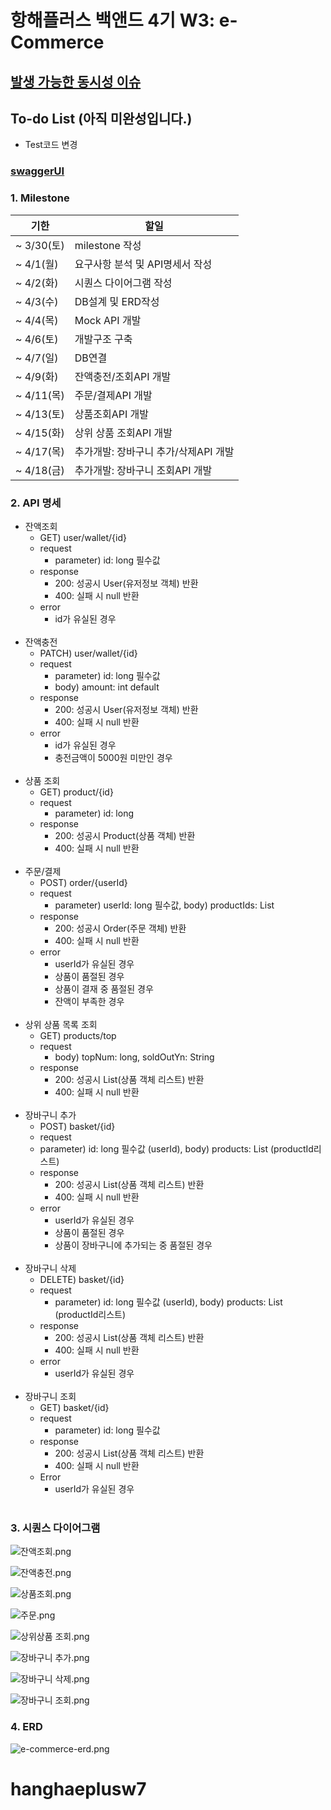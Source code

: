 # 항해플러스 백앤드 4기 W3: e-Commerce

## [발생 가능한 동시성 이슈](./document/concurrencyIssue.md)
## To-do List (아직 미완성입니다.)
- Test코드 변경

### [swaggerUI](./document/swaggerUI.md)

<h3>1. Milestone</h3>
   
 | 기한        | 할일                     |
 |-----------|------------------------|
 | ~ 3/30(토) | milestone 작성           |
 | ~ 4/1(월)  | 요구사항 분석 및 API명세서 작성    |
 | ~ 4/2(화)  | 시퀀스 다이어그램 작성           |
 | ~ 4/3(수)  | DB설계 및 ERD작성           |
 | ~ 4/4(목)  | Mock API 개발            |
 | ~ 4/6(토)  | 개발구조 구축                |
 | ~ 4/7(일)  | DB연결                   |
 | ~ 4/9(화)  | 잔액충전/조회API 개발          |
 | ~ 4/11(목) | 주문/결제API 개발            |
 | ~ 4/13(토) | 상품조회API 개발             |
 | ~ 4/15(화) | 상위 상품 조회API 개발         |
 | ~ 4/17(목) | 추가개발: 장바구니 추가/삭제API 개발 |
 | ~ 4/18(금) | 추가개발: 장바구니 조회API 개발    |



<h3>2. API 명세</h3>

- 잔액조회
  - GET) user/wallet/{id}
  - request
    - parameter) id: long 필수값
  - response
    - 200: 성공시 User(유저정보 객체) 반환
    - 400: 실패 시 null 반환
  - error
    - id가 유실된 경우
      <br/>
      <br/>
- 잔액충전
  - PATCH) user/wallet/{id}
  - request
    - parameter) id: long 필수값
    - body) amount: int default
  - response
    - 200: 성공시 User(유저정보 객체)  반환
    - 400: 실패 시 null 반환
  - error
    - id가 유실된 경우
    - 충전금액이 5000원 미만인 경우
      <br/>
      <br/>
- 상품 조회
  - GET) product/{id}
  - request
    - parameter) id: long
  - response
    - 200: 성공시 Product(상품 객체) 반환
    - 400: 실패 시 null 반환
      <br/>
      <br/>
- 주문/결제
  - POST) order/{userId}
  - request
    - parameter) userId: long 필수값, body) productIds: List<Long>
  - response
    - 200: 성공시 Order(주문 객체) 반환
    - 400: 실패 시 null 반환
  - error
    - userId가 유실된 경우
    - 상품이 품절된 경우
    - 상품이 결재 중 품절된 경우
    - 잔액이 부족한 경우
      <br/>
      <br/>
- 상위 상품 목록 조회
  - GET) products/top
  - request
    - body) topNum: long, soldOutYn: String
  - response
    - 200: 성공시 List<Product>(상품 객체 리스트) 반환
    - 400: 실패 시 null 반환
      <br/>
      <br/>
- 장바구니 추가
  - POST) basket/{id}
  - request
  - parameter) id: long 필수값 (userId), body) products: List<long> (productId리스트)
  - response
    - 200: 성공시 List<Product>(상품 객체 리스트) 반환
    - 400: 실패 시 null 반환
  - error
    - userId가 유실된 경우
    - 상품이 품절된 경우
    - 상품이 장바구니에 추가되는 중 품절된 경우
      <br/>
      <br/>
- 장바구니 삭제
  - DELETE) basket/{id}
  - request
    - parameter) id: long 필수값 (userId), body) products: List<long> (productId리스트)
  - response
    - 200: 성공시 List<Product>(상품 객체 리스트) 반환
    - 400: 실패 시 null 반환
  - error
    - userId가 유실된 경우
      <br/>
      <br/>
- 장바구니 조회
  - GET) basket/{id}
  - request
    - parameter) id: long 필수값
  - response
    - 200: 성공시 List<Product>(상품 객체 리스트) 반환
    - 400: 실패 시 null 반환
  - Error
    - userId가 유실된 경우
      <br/>
      <br/>


          
<h3>3. 시퀀스 다이어그램</h3>

![잔액조회.png](img%2F%EC%9E%94%EC%95%A1%EC%A1%B0%ED%9A%8C.png)

![잔액충전.png](img%2F%EC%9E%94%EC%95%A1%EC%B6%A9%EC%A0%84.png)

![상품조회.png](img%2F%EC%83%81%ED%92%88%EC%A1%B0%ED%9A%8C.png)

![주문.png](img%2F%EC%A3%BC%EB%AC%B8.png)

![상위상품 조회.png](img%2F%EC%83%81%EC%9C%84%EC%83%81%ED%92%88%20%EC%A1%B0%ED%9A%8C.png)

![장바구니 추가.png](img%2F%EC%9E%A5%EB%B0%94%EA%B5%AC%EB%8B%88%20%EC%B6%94%EA%B0%80.png)

![장바구니 삭제.png](img%2F%EC%9E%A5%EB%B0%94%EA%B5%AC%EB%8B%88%20%EC%82%AD%EC%A0%9C.png)

![장바구니 조회.png](img%2F%EC%9E%A5%EB%B0%94%EA%B5%AC%EB%8B%88%20%EC%A1%B0%ED%9A%8C.png)



<h3>4. ERD</h3>

![e-commerce-erd.png](img%2Fe-commerce-erd.png)


# hanghaeplusw7
